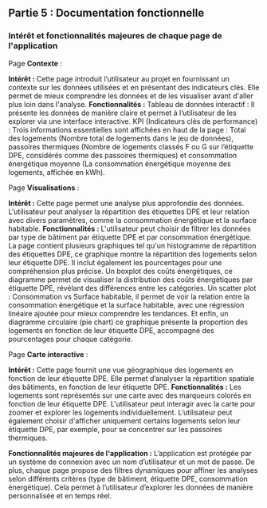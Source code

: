 ## Partie 5 : Documentation fonctionnelle

### Intérêt et fonctionnalités majeures de chaque page de l'application

Page **Contexte** :

**Intérêt :** Cette page introduit l’utilisateur au projet en fournissant un contexte sur les données utilisées et en présentant des indicateurs clés. Elle permet de mieux comprendre les données et de les visualiser avant d'aller plus loin dans l'analyse.
**Fonctionnalités :** 
Tableau de données interactif : Il présente les données de manière claire et permet à l’utilisateur de les explorer via une interface interactive.
KPI (Indicateurs clés de performance) : Trois informations essentielles sont affichées en haut de la page :
Total des logements (Nombre total de logements dans le jeu de données), passoires thermiques (Nombre de logements classés F ou G sur l’étiquette DPE, considérés comme des passoires thermiques) et consommation énergétique moyenne (La consommation énergétique moyenne des logements, affichée en kWh).

Page **Visualisations** :

**Intérêt :** Cette page permet une analyse plus approfondie des données. L'utilisateur peut analyser la répartition des étiquettes DPE et leur relation avec divers paramètres, comme la consommation énergétique et la surface habitable.
**Fonctionnalités :**
L'utilisateur peut choisir de filtrer les données par type de bâtiment par étiquette DPE et par consommation énergétique.
La page contient plusieurs graphiques tel qu'un histogramme de répartition des étiquettes DPE, ce graphique montre la répartition des logements selon leur étiquette DPE. Il inclut également les pourcentages pour une compréhension plus précise. Un boxplot des coûts énergétiques, ce diagramme permet de visualiser la distribution des coûts énergétiques par étiquette DPE, révélant des différences entre les catégories. Un scatter plot : Consommation vs Surface habitable, il permet de voir la relation entre la consommation énergétique et la surface habitable, avec une régression linéaire ajoutée pour mieux comprendre les tendances. Et enfin, un diagramme circulaire (pie chart) ce graphique présente la proportion des logements en fonction de leur étiquette DPE, accompagné des pourcentages pour chaque catégorie.

Page **Carte interactive** :

**Intérêt :** Cette page fournit une vue géographique des logements en fonction de leur étiquette DPE. Elle permet d’analyser la répartition spatiale des bâtiments, en fonction de leur étiquette DPE.
**Fonctionnalités :**
Les logements sont représentés sur une carte avec des marqueurs colorés en fonction de leur étiquette DPE. L'utilisateur peut interagir avec la carte pour zoomer et explorer les logements individuellement. L’utilisateur peut également choisir d'afficher uniquement certains logements selon leur étiquette DPE, par exemple, pour se concentrer sur les passoires thermiques.

**Fonctionnalités majeures de l'application :**
L’application est protégée par un système de connexion avec un nom d’utilisateur et un mot de passe. De plus, chaque page propose des filtres dynamiques pour affiner les analyses selon différents critères (type de bâtiment, étiquette DPE, consommation énergétique). Cela permet à l’utilisateur d’explorer les données de manière personnalisée et en temps réel.

